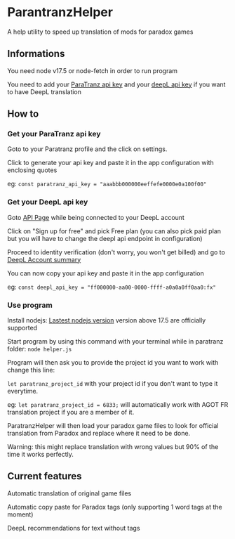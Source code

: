 # ParantranzHelper
A help utility to speed up translation of mods for paradox games

## Informations
You need node v17.5 or node-fetch in order to run program

You need to add your <a href="#how-to">ParaTranz api key</a> 
and your [deepL api key](https://www.deepl.com/fr/account/summary) if you want to have DeepL translation

## How to <div id="how-to"></div>
### Get your ParaTranz api key
Goto to your Paratranz profile and the click on settings.

Click to generate your api key and paste it in the app configuration with enclosing quotes

eg: `const paratranz_api_key = "aaabbb000000eeffefe0000e0a100f00"`

### Get your DeepL api key
Goto [API Page](https://www.deepl.com/fr/pro-api?cta=header-pro-api/) while being connected to your DeepL account

Click on "Sign up for free" and pick Free plan (you can also pick paid plan but you will have to change the deepl api endpoint in configuration)

Proceed to identity verification (don't worry, you won't get billed) and go to [DeepL Account summary](https://www.deepl.com/account/summary)

You can now copy your api key and paste it in the app configuration

eg: `const deepl_api_key = "ff000000-aa00-0000-ffff-a0a0a0ff0aa0:fx"`

### Use program
Install nodejs: [Lastest nodejs version](https://nodejs.org/) version above 17.5 are officially supported

Start program by using this command with your terminal while in paratranz folder: `node helper.js`

Program will then ask you to provide the project id you want to work with change this line:

`let paratranz_project_id` with your project id if you don't want to type it everytime.

eg: `let paratranz_project_id = 6833;` will automatically work with AGOT FR translation project if you are a member of it.

ParatranzHelper will then load your paradox game files to look for official translation from Paradox and replace where it need to be done.

Warning: this might replace translation with wrong values but 90% of the time it works perfectly.

## Current features

Automatic translation of original game files 

Automatic copy paste for Paradox tags (only supporting 1 word tags at the moment)

DeepL recommendations for text without tags
